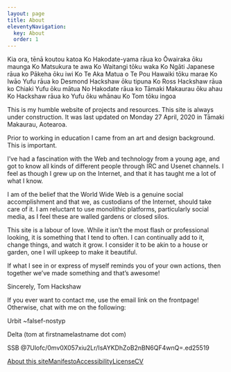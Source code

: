 ```yaml
---
layout: page
title: About
eleventyNavigation:
  key: About
  order: 1
---
```


Kia ora, tēnā koutou katoa
Ko Hakodate-yama rāua ko Ōwairaka ōku maunga
Ko Matsukura te awa
Ko Waitangi tōku waka
Ko Ngāti Japanese rāua ko Pākeha ōku iwi
Ko Te Aka Matua o Te Pou Hawaiki tōku marae
Ko Iwāo Yufu rāua ko Desmond Hackshaw ōku tipuna
Ko Ross Hackshaw rāua ko Chiaki Yufu ōku mātua
No Hakodate rāua ko Tāmaki Makaurau ōku ahau
Ko Hackshaw rāua ko Yufu ōku whānau
Ko Tom tōku ingoa

This is my humble website of projects and resources.
This site is always under construction. It was last updated on Monday 27 April, 2020 in Tāmaki Makaurau, Aotearoa.

Prior to working in education I came from an art and design background. This is important.

I’ve had a fascination with the Web and technology from a young age, and got to know all kinds of different people through IRC and Usenet channels. I feel as though I grew up on the Internet, and that it has taught me a lot of what I know.

I am of the belief that the World Wide Web is a genuine social accomplishment and that we, as custodians of the Internet, should take care of it. I am reluctant to use monolithic platforms, particularly social media, as I feel these are walled gardens or closed silos.

This site is a labour of love. While it isn’t the most flash or professional looking, it is something that I tend to often. I can continually add to it, change things, and watch it grow. I consider it to be akin to a house or garden, one I will upkeep to make it beautiful.

If what I see in or express of myself reminds you of your own actions, then together we’ve made something and that’s awesome!

Sincerely,
Tom Hackshaw

If you ever want to contact me, use the email link on the frontpage! Otherwise, chat with me on the following:

Urbit ~falsef-nostyp

Delta (tom at firstnamelastname dot com)

SSB @7Ulofc/0mv0X057xiu2Lr/IsAYKDhZoB2nBN6QF4wnQ=.ed25519

[About this site](/siteinfo)[Manifesto](/manifesto)[Accessibility](/accessibility)[License](/license)[CV](https://docs.google.com/spreadsheets/d/1IzqlF6SldK-GU2XB0Mdm1Un5rmUE6OPokQoP381YRYA/edit?usp=sharing)